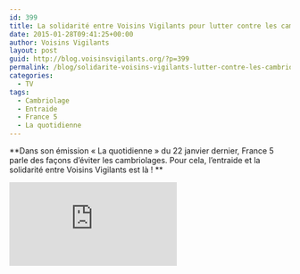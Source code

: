```yaml
---
id: 399
title: La solidarité entre Voisins Vigilants pour lutter contre les cambriolages
date: 2015-01-28T09:41:25+00:00
author: Voisins Vigilants
layout: post
guid: http://blog.voisinsvigilants.org/?p=399
permalink: /blog/solidarite-voisins-vigilants-lutter-contre-les-cambriolages/
categories:
  - TV
tags:
  - Cambriolage
  - Entraide
  - France 5
  - La quotidienne
---
```

**Dans son émission &laquo;&nbsp;La quotidienne&nbsp;&raquo; du 22 janvier dernier, France 5 parle des façons d&rsquo;éviter les cambriolages. Pour cela, l&rsquo;entraide et la solidarité entre Voisins Vigilants est là ! **

<div class="videocontent">
<iframe class="iframe-video" src="https://www.youtube.com/embed/qFu6rO3OndI" frameborder="0" allow="accelerometer; autoplay; encrypted-media; gyroscope; picture-in-picture" allowfullscreen></iframe>
</div>
